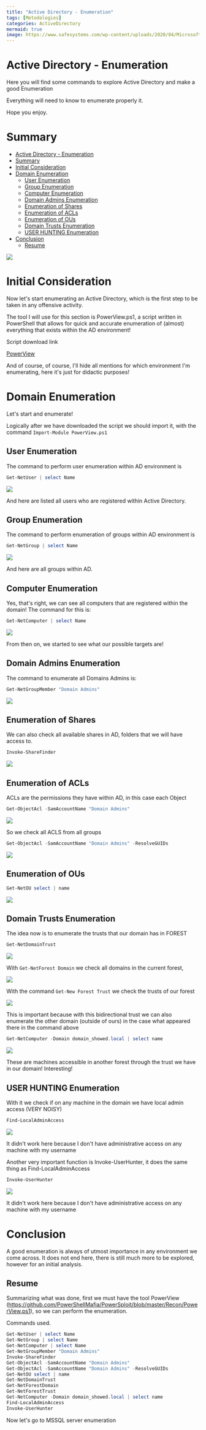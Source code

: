```yaml
---
title: "Active Directory - Enumeration"
tags: [Metodologies]
categories: ActiveDirectory
mermaid: true
image: https://www.safesystems.com/wp-content/uploads/2020/04/Microsofts-LDAP-Security-Update-and-the-Impact-on-Financial-Institutions-Today-Header-Blog-Image.png
---
```


# Active Directory - Enumeration

Here you will find some commands to explore Active Directory and make a good Enumeration

Everything will need to know to enumerate properly it.

Hope you enjoy.

# Summary

- [Active Directory - Enumeration](#active-directory---enumeration)
- [Summary](#summary)
- [Initial Consideration](#initial-consideration)
- [Domain Enumeration](#domain-enumeration)
  - [User Enumeration](#user-enumeration)
  - [Group Enumeration](#group-enumeration)
  - [Computer Enumeration](#computer-enumeration)
  - [Domain Admins Enumeration](#domain-admins-enumeration)
  - [Enumeration of Shares](#enumeration-of-shares)
  - [Enumeration of ACLs](#enumeration-of-acls)
  - [Enumeration of OUs](#enumeration-of-ous)
  - [Domain Trusts Enumeration](#domain-trusts-enumeration)
  - [USER HUNTING Enumeration](#user-hunting-enumeration)
- [Conclusion](#conclusion)
  - [Resume](#resume)

![](https://0x4rt3mis.github.io/assets/assets/img/active-enum/enum.jpeg.png)

# Initial Consideration

Now let's start enumerating an Active Directory, which is the first step to be taken in any offensive activity.

The tool I will use for this section is PowerView.ps1, a script written in PowerShell that allows for quick and accurate enumeration of (almost) everything that exists within the AD environment!

Script download link

[PowerView](https://github.com/PowerShellMafia/PowerSploit/blob/master/Recon/PowerView.ps1)

And of course, of course, I'll hide all mentions for which environment I'm enumerating, here it's just for didactic purposes!

# Domain Enumeration

Let's start and enumerate!

Logically after we have downloaded the script we should import it, with the command `Import-Module PowerView.ps1`

## User Enumeration

The command to perform user enumeration within AD environment is

```ps1
Get-NetUser | select Name
```

![](https://0x4rt3mis.github.io/assets/img/active-enum/user.png)

And here are listed all users who are registered within Active Directory.

## Group Enumeration

The command to perform enumeration of groups within AD environment is

```ps1
Get-NetGroup | select Name
```

![](https://0x4rt3mis.github.io/assets/img/active-enum/group.png)

And here are all groups within AD.

## Computer Enumeration

Yes, that's right, we can see all computers that are registered within the domain!
The command for this is:

```ps1
Get-NetComputer | select Name
```

![](https://0x4rt3mis.github.io/assets/img/active-enum/computer.png)

From then on, we started to see what our possible targets are!

## Domain Admins Enumeration

The command to enumerate all Domains Admins is:

```ps1
Get-NetGroupMember "Domain Admins"
```

![](https://0x4rt3mis.github.io/assets/img/active-enum/da.png)

## Enumeration of Shares

We can also check all available shares in AD, folders that we will have access to.

```ps1
Invoke-ShareFinder
```

![](https://0x4rt3mis.github.io/assets/img/active-enum/share.png)

## Enumeration of ACLs

ACLs are the permissions they have within AD, in this case each Object

```ps1
Get-ObjectAcl -SamAccountName "Domain Admins"
```

![](https://0x4rt3mis.github.io/assets/img/active-enum/acl1.png)

So we check all ACLS from all groups

```ps1
Get-ObjectAcl -SamAccountName "Domain Admins" -ResolveGUIDs
```

![](https://0x4rt3mis.github.io/assets/img/active-enum/acl2.png)

## Enumeration of OUs

```ps1
Get-NetOU select | name
```

![](https://0x4rt3mis.github.io/assets/img/active-enum/ou.png)

## Domain Trusts Enumeration

The idea now is to enumerate the trusts that our domain has in FOREST

```ps1
Get-NetDomainTrust
```

![](https://0x4rt3mis.github.io/assets/img/active-enum/trust.png)

With `Get-NetForest Domain` we check all domains in the current forest,

![](https://0x4rt3mis.github.io/assets/img/active-enum/trus_domaint.png)

With the command `Get-New Forest Trust` we check the trusts of our forest

![](https://0x4rt3mis.github.io/assets/img/active-enum/trust2.png)

This is important because with this bidirectional trust we can also enumerate the other domain (outside of ours) in the case what appeared there in the command above

```ps1
Get-NetComputer -Domain domain_showed.local | select name
```

![](https://0x4rt3mis.github.io/assets/img/active-enum/trust3.png)

These are machines accessible in another forest through the trust we have in our domain! Interesting!

## USER HUNTING Enumeration

With it we check if on any machine in the domain we have local admin access (VERY NOISY)

```ps1
Find-LocalAdminAccess
```

![](https://0x4rt3mis.github.io/assets/img/active-enum/admin.png)

It didn't work here because I don't have administrative access on any machine with my username

Another very important function is Invoke-UserHunter, it does the same thing as Find-LocalAdminAccess

```ps1
Invoke-UserHunter
```

![](https://0x4rt3mis.github.io/assets/img/active-enum/admin1.png)

It didn't work here because I don't have administrative access on any machine with my username

# Conclusion

A good enumeration is always of utmost importance in any environment we come across. It does not end here, there is still much more to be explored, however for an initial analysis.

## Resume

Summarizing what was done, first we must have the tool PowerView (https://github.com/PowerShellMafia/PowerSploit/blob/master/Recon/PowerView.ps1), so we can perform the enumeration.

Commands used.

```ps1
Get-NetUser | select Name
Get-NetGroup | select Name
Get-NetComputer | select Name
Get-NetGroupMember "Domain Admins"
Invoke-ShareFinder
Get-ObjectAcl -SamAccountName "Domain Admins"
Get-ObjectAcl -SamAccountName "Domain Admins" -ResolveGUIDs
Get-NetOU select | name
Get-NetDomainTrust
Get-NetForestDomain
Get-NetForestTrust
Get-NetComputer -Domain domain_showed.local | select name
Find-LocalAdminAccess
Invoke-UserHunter
```

Now let's go to MSSQL server enumeration
